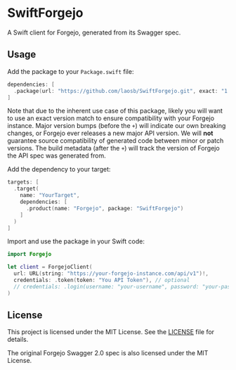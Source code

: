 # SwiftForgejo

A Swift client for Forgejo, generated from its Swagger spec.

## Usage

Add the package to your `Package.swift` file:

```swift
dependencies: [
  .package(url: "https://github.com/laosb/SwiftForgejo.git", exact: "1.0.0+forgejo-11.0.3-gitea-1.22.0")
]
```

Note that due to the inherent use case of this package, likely you will want to use an exact version match to ensure compatibility with your Forgejo instance. Major version bumps (before the `+`) will indicate our own breaking changes, or Forgejo ever releases a new major API version. We will **not** guarantee source compatibility of generated code between minor or patch versions. The build metadata (after the `+`) will track the version of Forgejo the API spec was generated from.

Add the dependency to your target:

```swift
targets: [
  .target(
    name: "YourTarget",
    dependencies: [
      .product(name: "Forgejo", package: "SwiftForgejo")
    ]
  )
]
```

Import and use the package in your Swift code:

```swift
import Forgejo

let client = ForgejoClient(
  url: URL(string: "https://your-forgejo-instance.com/api/v1")!,
  credentials: .token(token: "You API Token"), // optional
  // credentials: .login(username: "your-username", password: "your-password", totp: "123456"),
)
```

## License

This project is licensed under the MIT License. See the [LICENSE](LICENSE) file for details.

The original Forgejo Swagger 2.0 spec is also licensed under the MIT License.
